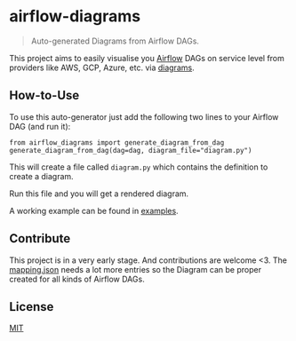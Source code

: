# airflow-diagrams

> Auto-generated Diagrams from Airflow DAGs.

This project aims to easily visualise you [Airflow](https://github.com/apache/airflow) DAGs on service level 
from providers like AWS, GCP, Azure, etc. via [diagrams](https://github.com/mingrammer/diagrams).

## How-to-Use

To use this auto-generator just add the following two lines to your Airflow DAG (and run it):
```
from airflow_diagrams import generate_diagram_from_dag
generate_diagram_from_dag(dag=dag, diagram_file="diagram.py")
```
This will create a file called `diagram.py` which contains the definition to create a diagram.

Run this file and you will get a rendered diagram.

A working example can be found in [examples](examples/dags/test_dag.py).

## Contribute

This project is in a very early stage. And contributions are welcome <3.
The [mapping.json](airflow_diagrams/mapping.json) needs a lot more entries 
so the Diagram can be proper created for all kinds of Airflow DAGs.

## License

[MIT](LICENSE)
